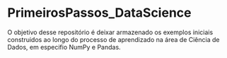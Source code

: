 # PrimeirosPassos_DataScience

O objetivo desse repositório é deixar armazenado os exemplos iniciais construidos ao longo do processo de aprendizado na área de Ciência de Dados, em especifio NumPy e Pandas.
